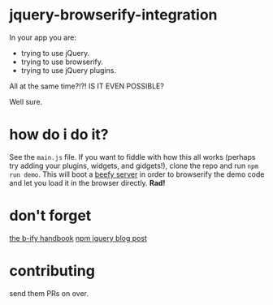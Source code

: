 # jquery-browserify-integration
In your app you are:
- trying to use jQuery.
- trying to use browserify.
- trying to use jQuery plugins.

All at the same time?!?!  IS IT EVEN POSSIBLE?

Well sure.

# how do i do it?
See the `main.js` file.  If you want to fiddle with how this all works (perhaps try adding your plugins, widgets, and gidgets!), clone the repo and run `npm run demo`.  This will boot a [beefy server](http://didact.us/beefy/) in order to browserify the demo code and let you load it in the browser directly.  **Rad!**

# don't forget
[the b-ify handbook](https://github.com/substack/browserify-handbook)
[npm jquery blog post](http://blog.npmjs.org/post/112064849860/using-jquery-plugins-with-npm)

# contributing
send them PRs on over.
